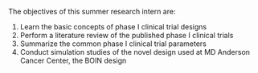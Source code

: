 The objectives of this summer research intern are:
1.	Learn the basic concepts of phase I clinical trial designs
2.	Perform a literature review of the published phase I clinical trials 
3.	Summarize the common phase I clinical trial parameters
4.	Conduct simulation studies of the novel design used at MD Anderson Cancer Center, the BOIN design

